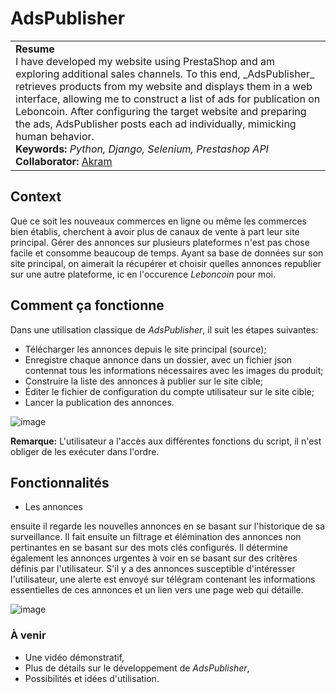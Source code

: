# AdsPublisher
<table><tr><td>
<b>Resume</b>
<br>I have developed my website using PrestaShop and am exploring additional sales channels. To this end, _AdsPublisher_ retrieves products from my website and displays them in a web interface, allowing me to construct a list of ads for publication on Leboncoin. After configuring the target website and preparing the ads, AdsPublisher posts each ad individually, mimicking human behavior.
<br>
<b>Keywords:</b> <i>Python, Django, Selenium, Prestashop API</i>
<br>
<b>Collaborator:</b> <a href="https://github.com/1akram/">Akram</a>
</td></tr></table>

## Context
Que ce soit les nouveaux commerces en ligne ou même les commerces bien établis, cherchent à avoir plus de canaux de vente à part leur site principal. Gérer des annonces sur plusieurs plateformes n'est pas chose facile et consomme beaucoup de temps. Ayant sa base de données sur son site principal, on aimerait la récupérer et choisir quelles annonces republier sur une autre plateforme, ic en l'occurence _Leboncoin_ pour moi.

## Comment ça fonctionne
Dans une utilisation classique de *AdsPublisher*, il suit les étapes suivantes:
- Télécharger les annonces depuis le site principal (source);
- Enregistre chaque annonce dans un dossier, avec un fichier json contennat tous les informations nécessaires avec les images du produit;
- Construire la liste des annonces à publier sur le site cible;
- Éditer le fichier de configuration du compte utilisateur sur le site cible;
- Lancer la publication des annonces.

![image](https://github.com/elho2007/AdsPublisher/assets/34011591/0f3c14b5-b814-4349-9239-2f0aed119338)

**Remarque:**
L'utilisateur a l'accès aux différentes fonctions du script, il n'est obliger de les exécuter dans l'ordre.

## Fonctionnalités
- Les annonces 

ensuite il regarde les nouvelles annonces en se basant sur l'historique de sa surveillance. Il fait ensuite un filtrage et élémination des annonces non pertinantes en se basant sur des mots clés configurés. Il détermine également les annonces urgentes à voir en se basant sur des critères définis par l'utilisateur. S'il y a des annonces susceptible d'intéresser l'utilisateur, une alerte est envoyé sur télégram contenant les informations essentielles de ces annonces et un lien vers une page web qui détaille.

![image](https://github.com/elho2007/AdsCrawler/assets/34011591/24573946-f815-464c-8178-076dd7201d9b)


### À venir
- Une vidéo démonstratif,
- Plus de détails sur le développement de *AdsPublisher*,
- Possibilités et idées d'utilisation.
